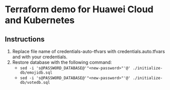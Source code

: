 # Terraform demo for Huawei Cloud and Kubernetes

## Instructions

1. Replace file name of credentials-auto-tfvars with credentials.auto.tfvars and with your credentials.
2. Restore database with the following command:
    - ``sed -i 's@PASSWORD_DATABASE@'"<new-password>"'@' ./initialize-db/emojidb.sql``
    - ``sed -i 's@PASSWORD_DATABASE@'"<new-password>"'@' ./initialize-db/votedb.sql``